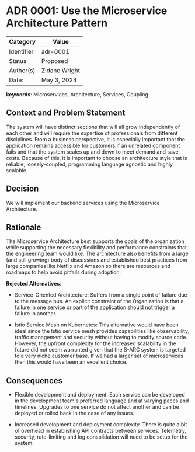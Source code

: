 # ADR 0001: Use the Microservice Architecture Pattern 

|Category    | Value    |
|------------|----------|
| Identifier | adr-0001 |
| Status     | Proposed | 
| Author(s)  | Zidane Wright |
| Date:      | May 3, 2024 |

**keywords**: Microservices, Architecture, Services, Coupling

## Context and Problem Statement
The system will have distinct sections that will all grow independently of each other and will require 
the expertise of professionals from different disciplines. From a business perspective, it is especially 
important that the application remains accessible for customers if an unrelated component fails and that 
the system scales up and down to meet demand and save costs. Because of this, it is important to choose 
an architecture style that is reliable, loosely-coupled, programming language agnostic and highly 
scalable.

## Decision 
We will implement our backend services using the Microservice Architecture.

## Rationale 
The Microservice Architecture best supports the goals of the organization while supporting the necessary
flexibility and performance constraints that the engineering team would like. The architecture also 
benefits from a large (and still growing) body of discussions and established best practices from 
large companies like Netflix and Amazon so there are resources and roadmaps to help avoid pitfalls 
during adoption.

**Rejected Alternatives**:
- Service-Oriented Architecture: Suffers from a single point of failure due to the message bus. An 
explicit constraint of the Organization is that a failure in one service or part of the application 
should not trigger a failure in another.

- Istio Service Mesh on Kubernetes: This alternative would have been ideal since the Istio service mesh 
provides capabilities like observability, traffic management and security without having to modify source
code. However, the upfront complexity for the increased scalability in the future did not seem warranted
given that the S-ARC system is targeted to a very niche customer base. If we had a larger set of microservices 
then this would have been an excellent choice.

## Consequences
- Flexible development and deployment. Each service can be developed in the development team's preferred
language and at varying paces and timelines. Upgrades to one service do not affect another and can be 
deployed or rolled back in the case of any issues.

- Increased development and deployment complexity. There is quite a bit of overhead in establishing 
API contracts between services. Telemetry, security, rate-limiting and log consolidation will need to be 
setup for the system.


